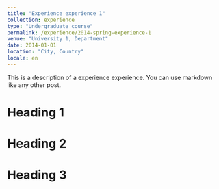 ```yaml
---
title: "Experience experience 1"
collection: experience
type: "Undergraduate course"
permalink: /experience/2014-spring-experience-1
venue: "University 1, Department"
date: 2014-01-01
location: "City, Country"
locale: en
---
```


This is a description of a experience experience. You can use markdown like any other post.

Heading 1
======

Heading 2
======

Heading 3
======